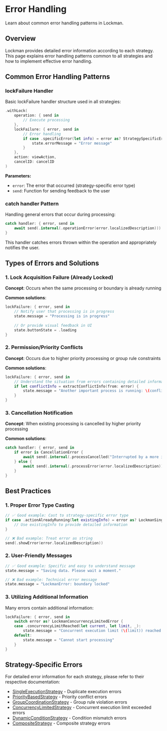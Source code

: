 # Error Handling

Learn about common error handling patterns in Lockman.

## Overview

Lockman provides detailed error information according to each strategy. This page explains error handling patterns common to all strategies and how to implement effective error handling.

## Common Error Handling Patterns

### lockFailure Handler

Basic lockFailure handler structure used in all strategies:

```swift
.withLock(
    operation: { send in
        // Execute processing
    },
    lockFailure: { error, send in
        // Error handling
        if case .specificError(let info) = error as? StrategySpecificError {
            state.errorMessage = "Error message"
        }
    },
    action: viewAction,
    cancelID: cancelID
)
```

**Parameters:**
- `error`: The error that occurred (strategy-specific error type)
- `send`: Function for sending feedback to the user

### catch handler Pattern

Handling general errors that occur during processing:

```swift
catch handler: { error, send in
    await send(.internal(.operationError(error.localizedDescription)))
}
```

This handler catches errors thrown within the operation and appropriately notifies the user.

## Types of Errors and Solutions

### 1. Lock Acquisition Failure (Already Locked)

**Concept**: Occurs when the same processing or boundary is already running

**Common solutions**:
```swift
lockFailure: { error, send in
    // Notify user that processing is in progress
    state.message = "Processing is in progress"
    
    // Or provide visual feedback in UI
    state.buttonState = .loading
}
```

### 2. Permission/Priority Conflicts

**Concept**: Occurs due to higher priority processing or group rule constraints

**Common solutions**:
```swift
lockFailure: { error, send in
    // Understand the situation from errors containing detailed information
    if let conflictInfo = extractConflictInfo(from: error) {
        state.message = "Another important process is running: \(conflictInfo.description)"
    }
}
```

### 3. Cancellation Notification

**Concept**: When existing processing is cancelled by higher priority processing

**Common solutions**:
```swift
catch handler: { error, send in
    if error is CancellationError {
        await send(.internal(.processCancelled("Interrupted by a more important process")))
    } else {
        await send(.internal(.processError(error.localizedDescription)))
    }
}
```

## Best Practices

### 1. Proper Error Type Casting

```swift
// ✅ Good example: Cast to strategy-specific error type
if case .actionAlreadyRunning(let existingInfo) = error as? LockmanSingleExecutionError {
    // Use existingInfo to provide detailed information
}

// ❌ Bad example: Treat error as string
send(.showError(error.localizedDescription))
```

### 2. User-Friendly Messages

```swift
// ✅ Good example: Specific and easy to understand message
state.message = "Saving data. Please wait a moment."

// ❌ Bad example: Technical error message
state.message = "LockmanError: boundary locked"
```

### 3. Utilizing Additional Information

Many errors contain additional information:

```swift
lockFailure: { error, send in
    switch error as? LockmanConcurrencyLimitedError {
    case .concurrencyLimitReached(let current, let limit, _):
        state.message = "Concurrent execution limit (\(limit)) reached (current: \(current))"
    default:
        state.message = "Cannot start processing"
    }
}
```

## Strategy-Specific Errors

For detailed error information for each strategy, please refer to their respective documentation:

- [SingleExecutionStrategy](<doc:SingleExecutionStrategy>) - Duplicate execution errors
- [PriorityBasedStrategy](<doc:PriorityBasedStrategy>) - Priority conflict errors
- [GroupCoordinationStrategy](<doc:GroupCoordinationStrategy>) - Group rule violation errors
- [ConcurrencyLimitedStrategy](<doc:ConcurrencyLimitedStrategy>) - Concurrent execution limit exceeded errors
- [DynamicConditionStrategy](<doc:DynamicConditionStrategy>) - Condition mismatch errors
- [CompositeStrategy](<doc:CompositeStrategy>) - Composite strategy errors

